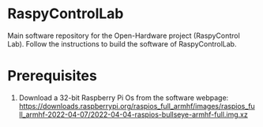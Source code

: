 # RaspyControlLab
Main software repository for the Open-Hardware project (RaspyControl Lab). Follow the instructions to build the software of RaspyControlLab.


# Prerequisites
1. Download a 32-bit Raspberry Pi Os from the software webpage: https://downloads.raspberrypi.org/raspios_full_armhf/images/raspios_full_armhf-2022-04-07/2022-04-04-raspios-bullseye-armhf-full.img.xz
